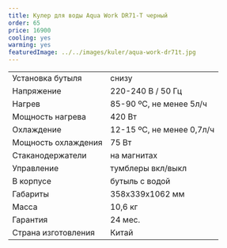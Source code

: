 ```yaml
---
title: Кулер для воды Aqua Work DR71-T черный
order: 65
price: 16900
cooling: yes
warming: yes
featuredImage: ../../images/kuler/aqua-work-dr71t.jpg
---
```


<table>
<tr><td>Установка бутыля</td><td>снизу</td></tr>
<tr><td>Напряжение</td><td>220-240 В / 50 Гц</td></tr>
<tr><td>Нагрев</td><td>85-90 ºС, не менее 5л/ч</td></tr>
<tr><td>Мощность нагрева</td><td>420 Вт</td></tr>
<tr><td>Охлаждение</td><td>12-15 ºС, не менее 0,7л/ч</td></tr>
<tr><td>Мощность охлаждения</td><td>75 Вт</td></tr>
<tr><td>Стаканодержатели</td><td>на магнитах</td></tr>
<tr><td>Управление</td><td>тумблеры вкл/выкл</td></tr>
<tr><td>В корпусе</td><td>бутыль с водой</td></tr>
<tr><td>Габариты</td><td>358x339x1062 мм</td></tr>
<tr><td>Масса</td><td>10,6 кг</td></tr>
<tr><td>Гарантия</td><td>24 мес.</td></tr>
<tr><td>Страна изготовления</td><td>Китай</td></tr>
</table>
